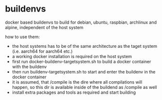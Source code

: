 # buildenvs

docker based buildenvs to build for debian, ubuntu, raspbian, archlinux and alpine, independent of the host system

how to use them:
- the host systems has to be of the same architecture as the taget system (i.e. aarch64 for aarch64 etc.)
- a working docker installation is required on the host system
- first run docker-buildenv-targetsystem.sh to build a docker container with the buildenv
- then run buildenv-targetsystem.sh to start and enter the buildenv in the docker container
- it is assumed, that /compile is the dire where all compilations will happen, so this dir is available inside of the buildend as /compile as well
- install extra packages and tools as required and start building
